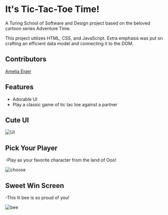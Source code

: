 # It's Tic-Tac-Toe Time!

A Turing School of Software and Design project based on the beloved cartoon series Adventure Time.

This project utilizes HTML, CSS, and JavaScript. Extra emphasis was put on crafting an efficient data model and connecting it to the DOM.

## Contributors

[Amelia Eiger](https://github.com/ameliaeiger)

## Features

- Adorable UI
- Play a classic game of tic tac toe against a partner

## Cute UI

![UI](https://i.imgur.com/CDpUp1C.png)

## Pick Your Player

-Play as your favorite character from the land of Ooo!

![choose](https://i.imgur.com/A1BXYFJ.gif)

## Sweet Win Screen

-This lil bee is so proud of you!

![bee](https://i.imgur.com/S4cakwh.gif)

